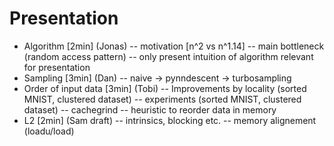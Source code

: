 # Presentation
- Algorithm [2min] (Jonas)
-- motivation [n^2 vs n^1.14]
-- main bottleneck (random access pattern)
-- only present intuition of algorithm relevant for presentation
- Sampling [3min] (Dan)
-- naive -> pynndescent -> turbosampling
- Order of input data [3min] (Tobi)
-- Improvements by locality (sorted MNIST, clustered dataset)
-- experiments (sorted MNIST, clustered dataset)
-- cachegrind
-- heuristic to reorder data in memory
- L2 [2min] (Sam draft)
-- intrinsics, blocking etc.
-- memory alignement (loadu/load)
